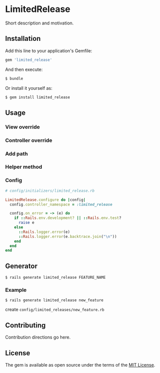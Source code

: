 # LimitedRelease
Short description and motivation.

## Installation
Add this line to your application's Gemfile:

```ruby
gem 'limited_release'
```

And then execute:
```bash
$ bundle
```

Or install it yourself as:
```bash
$ gem install limited_release
```

## Usage

### View override
### Controller override
### Add path
### Helper method

### Config

```ruby
# config/initializers/limited_release.rb

LimitedRelease.configure do |config|
  config.controller_namespace = :limited_release

  config.on_error = -> (e) do
    if ::Rails.env.development? || ::Rails.env.test?
      raise e
    else
      ::Rails.logger.error(e)
      ::Rails.logger.error(e.backtrace.join("\n"))
    end
  end
end
```

## Generator

```
$ rails generate limited_release FEATURE_NAME
```

### Example
```
$ rails generate limited_release new_feature
```

create `config/limited_releases/new_feature.rb`


## Contributing
Contribution directions go here.

## License
The gem is available as open source under the terms of the [MIT License](https://opensource.org/licenses/MIT).
